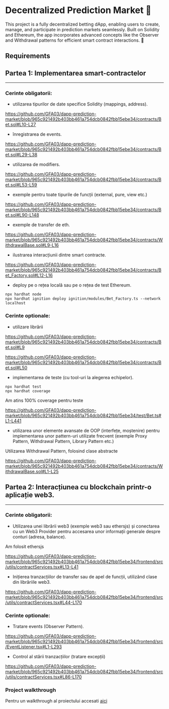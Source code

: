 # Decentralized Prediction Market 🌟

This project is a fully decentralized betting dApp, enabling users to create, manage, and participate in prediction markets seamlessly. Built on Solidity and Ethereum, the app incorporates advanced concepts like the Observer and Withdrawal patterns for efficient smart contract interactions. 🚀

## Requirements

## Partea 1: Implementarea smart-contractelor
---
### Cerinte obligatorii:
- utilizarea tipurilor de date specifice Solidity (mappings, address).

https://github.com/GFA03/dapp-prediction-market/blob/965c921492b403bb461a754dcb0842fbb15ebe34/contracts/Bet.sol#L10-L27

- înregistrarea de events.

https://github.com/GFA03/dapp-prediction-market/blob/965c921492b403bb461a754dcb0842fbb15ebe34/contracts/Bet.sol#L29-L38

- utilizarea de modifiers.

https://github.com/GFA03/dapp-prediction-market/blob/965c921492b403bb461a754dcb0842fbb15ebe34/contracts/Bet.sol#L53-L59

- exemple pentru toate tipurile de funcții (external, pure, view etc.)

https://github.com/GFA03/dapp-prediction-market/blob/965c921492b403bb461a754dcb0842fbb15ebe34/contracts/Bet.sol#L90-L148

- exemple de transfer de eth.

https://github.com/GFA03/dapp-prediction-market/blob/965c921492b403bb461a754dcb0842fbb15ebe34/contracts/WithdrawalBase.sol#L9-L16

- ilustrarea interacțiunii dintre smart contracte.

https://github.com/GFA03/dapp-prediction-market/blob/965c921492b403bb461a754dcb0842fbb15ebe34/contracts/Bet_Factory.sol#L12-L16

- deploy pe o rețea locală sau pe o rețea de test Ethereum.

```
npx hardhat node
npx hardhat ignition deploy ignition/modules/Bet_Factory.ts --network localhost
```

### Cerinte optionale:
- utilizare librării

https://github.com/GFA03/dapp-prediction-market/blob/965c921492b403bb461a754dcb0842fbb15ebe34/contracts/Bet.sol#L9

https://github.com/GFA03/dapp-prediction-market/blob/965c921492b403bb461a754dcb0842fbb15ebe34/contracts/Bet.sol#L50

- implementarea de teste (cu tool-uri la alegerea echipelor).

```
npx hardhat test
npx hardhat coverage
```
Am atins 100% coverage pentru teste

https://github.com/GFA03/dapp-prediction-market/blob/965c921492b403bb461a754dcb0842fbb15ebe34/test/Bet.ts#L1-L441

- utilizarea unor elemente avansate de OOP (interfețe, moștenire) pentru implementarea unor pattern-uri utilizate frecvent (exemple Proxy Pattern, Withdrawal Pattern, Library Pattern etc.)

Utilizarea Withdrawal Pattern, folosind clase abstracte

https://github.com/GFA03/dapp-prediction-market/blob/965c921492b403bb461a754dcb0842fbb15ebe34/contracts/WithdrawalBase.sol#L1-L25


## Partea 2: Interacțiunea cu blockchain printr-o aplicație web3.
---

### Cerinte obligatorii:
- Utilizarea unei librării web3 (exemple web3 sau ethersjs) și conectarea cu un Web3 Provider pentru accesarea unor informații generale despre conturi (adresa, balance).

Am folosit ethersjs

https://github.com/GFA03/dapp-prediction-market/blob/965c921492b403bb461a754dcb0842fbb15ebe34/frontend/src/utils/contractServices.tsx#L13-L41

- Inițierea tranzacțiilor de transfer sau de apel de funcții, utilizând clase din
librăriile web3.

https://github.com/GFA03/dapp-prediction-market/blob/965c921492b403bb461a754dcb0842fbb15ebe34/frontend/src/utils/contractServices.tsx#L44-L170

### Cerinte optionale:
- Tratare events (Observer Pattern).

https://github.com/GFA03/dapp-prediction-market/blob/965c921492b403bb461a754dcb0842fbb15ebe34/frontend/src/EventListener.tsx#L1-L293

- Control al stării tranzacțiilor (tratare excepții)

https://github.com/GFA03/dapp-prediction-market/blob/965c921492b403bb461a754dcb0842fbb15ebe34/frontend/src/utils/contractServices.tsx#L86-L170

### Project walkthrough

Pentru un walkthrough al proiectului accesati [aici](./docs/project-walkthrough.md)